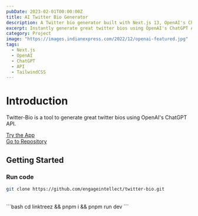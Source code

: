 ```yaml
---
pubDate: 2023-02-01T00:00:00Z
title: AI Twitter Bio Generator
description: A Twitter bio generator built with Next.js 13, OpenAI's ChatGPT API, and TailwindCSS.
excerpt: Instantly generate great twitter bios using OpenAI's ChatGPT API.
category: Project
image: "https://images.indianexpress.com/2022/12/openai-featured.jpg"
tags:
  - Next.js
  - OpenAI
  - ChatGPT
  - API
  - TailwindCSS
---
```


# Introduction

Twitter-Bio is a tool to generate great twitter bios using OpenAI's ChatGPT API.

[Try the App](https://twitter-bio-tau.vercel.app)
<br/>
[Go to Repository](https://github.com/engageintellect/twitter-bio)

## Getting Started

### Run code

```bash
git clone https://github.com/engageintellect/twitter-bio.git
```

<br/>
```bash
cd linktreez && pnpm i && pnpm run dev
```
